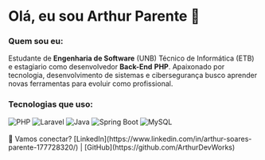 # Olá, eu sou Arthur Parente 👋

### Quem sou eu:
Estudante de **Engenharia de Software** (UNB) Técnico de Informática (ETB) e estagiario como desenvolvedor **Back-End** **PHP**. Apaixonado por tecnologia, desenvolvimento de sistemas e cibersegurança busco aprender novas ferramentas para evoluir como profissional.

### Tecnologias que uso:
<div>
  <img src="https://img.shields.io/badge/PHP-777BB4?style=for-the-badge&logo=php&logoColor=white" alt="PHP" />
  <img src="https://img.shields.io/badge/Laravel-FF2D20?style=for-the-badge&logo=laravel&logoColor=white" alt="Laravel" />
  <img src="https://img.shields.io/badge/Java-007396?style=for-the-badge&logo=java&logoColor=white" alt="Java" />
  <img src="https://img.shields.io/badge/Spring_Boot-6DB33F?style=for-the-badge&logo=spring-boot&logoColor=white" alt="Spring Boot" />
  <img src="https://img.shields.io/badge/MySQL-4479A1?style=for-the-badge&logo=mysql&logoColor=white" alt="MySQL" />
</div>
<br>
🔗 Vamos conectar?  
[LinkedIn](https://www.linkedin.com/in/arthur-soares-parente-177728320/) | [GitHub](https://github.com/ArthurDevWorks)
